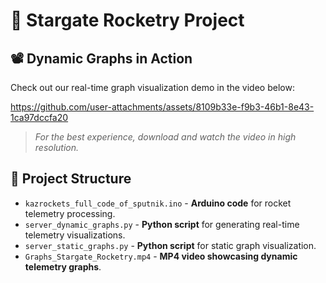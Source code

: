 # 🚀 Stargate Rocketry Project

## 📽 Dynamic Graphs in Action

Check out our real-time graph visualization demo in the video below:

https://github.com/user-attachments/assets/8109b33e-f9b3-46b1-8e43-1ca97dccfa20

> *For the best experience, download and watch the video in high resolution.*

## 📂 Project Structure

- `kazrockets_full_code_of_sputnik.ino` - **Arduino code** for rocket telemetry processing.
- `server_dynamic_graphs.py` - **Python script** for generating real-time telemetry visualizations.
- `server_static_graphs.py` - **Python script** for static graph visualization.
- `Graphs_Stargate_Rocketry.mp4` - **MP4 video showcasing dynamic telemetry graphs**.
